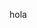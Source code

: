 hola

<!---
Amathou/Amathou is a ✨ special ✨ repository because its `README.md` (this file) appears on your GitHub profile.
You can click the Preview link to take a look at your changes.
--->
